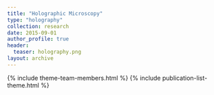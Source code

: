 ```yaml
---
title: "Holographic Microscopy"
type: "holography"
collection: research
date: 2015-09-01
author_profile: true
header:
  teaser: holography.png
layout: archive
---
```


{% include theme-team-members.html %}
{% include publication-list-theme.html %}